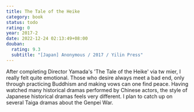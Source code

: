 ```yaml
---
title: The Tale of the Heike
category: book
status: todo
rating: 0
year: 2017-2
date: 2022-12-24 02:13:49+08:00
douban:
  rating: 9.3
  subtitle: "[Japan] Anonymous / 2017 / Yilin Press"
---
```


After completing Director Yamada's 'The Tale of the Heike' via tw mier, I really felt quite emotional. Those who desire always meet a bad end, only through practicing Buddhism and making vows can one find peace. Having watched many historical dramas performed by Chinese actors, the style of Japanese historical dramas feels very different. I plan to catch up on several Taiga dramas about the Genpei War.
